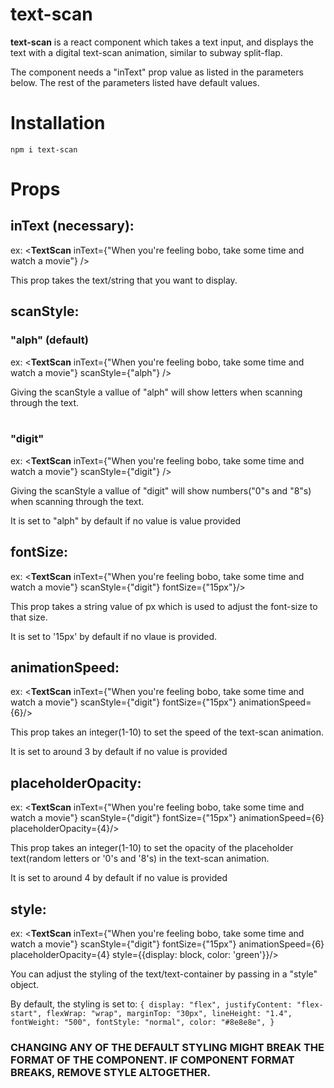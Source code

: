 # **text-scan**

**text-scan** is a react component which takes a text input, and displays the text with a digital text-scan animation, similar to subway split-flap.

The component needs a "inText" prop value as listed in the parameters below. The rest of the parameters listed have default values.

# Installation
`npm i text-scan`


# Props

## **inText** (necessary):

ex: <**TextScan** inText={"When you're feeling bobo,  take some time and watch a movie"} />

This prop takes the text/string that you want to display.

## **scanStyle**:

### **"alph"** (default)
ex: <**TextScan** inText={"When you're feeling bobo,  take some time and watch a movie"} scanStyle={"alph"} />

Giving the scanStyle a vallue of "alph" will show letters when scanning through the text.
<br/><br/>
### **"digit"** 
ex: <**TextScan** inText={"When you're feeling bobo,  take some time and watch a movie"} scanStyle={"digit"} />

Giving the scanStyle a vallue of "digit" will show numbers("0"s and "8"s) when scanning through the text.

It is set to "alph" by default if no value is value provided

## **fontSize**:

ex: <**TextScan** inText={"When you're feeling bobo,  take some time and watch a movie"} scanStyle={"digit"} fontSize={"15px"}/>

This prop takes a string value of px which is used to adjust the font-size to that size.

It is set to '15px' by default if no vlaue is provided.

## **animationSpeed**:

ex: <**TextScan** inText={"When you're feeling bobo,  take some time and watch a movie"} scanStyle={"digit"} fontSize={"15px"} animationSpeed={6}/>

This prop takes an integer(1-10) to set the speed of the text-scan animation.

It is set to around 3 by default if no value is provided


## **placeholderOpacity**:

ex: <**TextScan** inText={"When you're feeling bobo,  take some time and watch a movie"} scanStyle={"digit"} fontSize={"15px"} animationSpeed={6} placeholderOpacity={4}/>

This prop takes an integer(1-10) to set the opacity of the placeholder text(random letters or '0's and '8's) in the text-scan animation.

It is set to around 4 by default if no value is provided


## **style**:

ex: <**TextScan** inText={"When you're feeling bobo,  take some time and watch a movie"} scanStyle={"digit"} fontSize={"15px"} animationSpeed={6} placeholderOpacity={4} style={{display: block, color: 'green'}}/>

You can adjust the styling of the text/text-container by passing in a "style" object.

By default, the styling is set to:
`{
  display: "flex",
  justifyContent: "flex-start",
  flexWrap: "wrap",
  marginTop: "30px",
  lineHeight: "1.4",
  fontWeight: "500",
  fontStyle: "normal",
  color: "#8e8e8e",
}`

### CHANGING ANY OF THE DEFAULT STYLING MIGHT BREAK THE FORMAT OF THE COMPONENT. IF COMPONENT FORMAT BREAKS, REMOVE STYLE ALTOGETHER.

